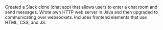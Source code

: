 Created a Slack clone (chat app) that allows users to enter a chat room and send messages. Wrote own HTTP web server in Java and then upgraded to communicating over websockets. Includes frontend elements that use HTML, CSS, and JS.
